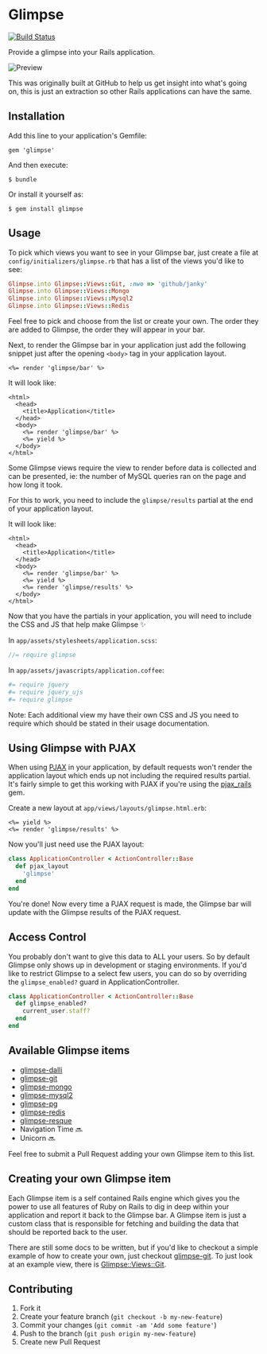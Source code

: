 # Glimpse

[![Build Status](https://travis-ci.org/dewski/glimpse.png?branch=master)](https://travis-ci.org/dewski/glimpse)

Provide a glimpse into your Rails application.

![Preview](https://f.cloud.github.com/assets/79995/244991/03cee1fa-8a74-11e2-8e33-283cf1298a60.png)

This was originally built at GitHub to help us get insight into what's going
on, this is just an extraction so other Rails applications can have the same.

## Installation

Add this line to your application's Gemfile:

    gem 'glimpse'

And then execute:

    $ bundle

Or install it yourself as:

    $ gem install glimpse

## Usage

To pick which views you want to see in your Glimpse bar, just create a file at
`config/initializers/glimpse.rb` that has a list of the views you'd like to see:

```ruby
Glimpse.into Glimpse::Views::Git, :nwo => 'github/janky'
Glimpse.into Glimpse::Views::Mongo
Glimpse.into Glimpse::Views::Mysql2
Glimpse.into Glimpse::Views::Redis
```

Feel free to pick and choose from the list or create your own. The order they
are added to Glimpse, the order they will appear in your bar.

Next, to render the Glimpse bar in your application just add the following snippet
just after the opening `<body>` tag in your application layout.

```erb
<%= render 'glimpse/bar' %>
```

It will look like:

```erb
<html>
  <head>
    <title>Application</title>
  </head>
  <body>
    <%= render 'glimpse/bar' %>
    <%= yield %>
  </body>
</html>
```

Some Glimpse views require the view to render before data is collected and can
be presented, ie: the number of MySQL queries ran on the page and how
long it took.

For this to work, you need to include the `glimpse/results` partial at the end of your
application layout.

It will look like:

```erb
<html>
  <head>
    <title>Application</title>
  </head>
  <body>
    <%= render 'glimpse/bar' %>
    <%= yield %>
    <%= render 'glimpse/results' %>
  </body>
</html>
```

Now that you have the partials in your application, you will need to include the
CSS and JS that help make Glimpse :sparkles:

In `app/assets/stylesheets/application.scss`:

```scss
//= require glimpse
```

In `app/assets/javascripts/application.coffee`:

```coffeescript
#= require jquery
#= require jquery_ujs
#= require glimpse
```

Note: Each additional view my have their own CSS and JS you need to require
which should be stated in their usage documentation.

## Using Glimpse with PJAX

When using [PJAX](https://github.com/defunkt/jquery-pjax) in your application, by default requests won't render the
application layout which ends up not including the required results partial.
It's fairly simple to get this working with PJAX if you're using the
[pjax_rails](https://github.com/rails/pjax_rails) gem.

Create a new layout at `app/views/layouts/glimpse.html.erb`:

```erb
<%= yield %>
<%= render 'glimpse/results' %>
```

Now you'll just need use the PJAX layout:

```ruby
class ApplicationController < ActionController::Base
  def pjax_layout
    'glimpse'
  end
end
```

You're done! Now every time a PJAX request is made, the Glimpse bar will update
with the Glimpse results of the PJAX request.

## Access Control

You probably don't want to give this data to ALL your users. So by default Glimpse
only shows up in development or staging environments. If you'd like to restrict Glimpse
to a select few users, you can do so by overriding the `glimpse_enabled?` guard in
ApplicationController.

```ruby
class ApplicationController < ActionController::Base
  def glimpse_enabled?
    current_user.staff?
  end
end
```

## Available Glimpse items

- [glimpse-dalli](https://github.com/dewski/glimpse-dalli)
- [glimpse-git](https://github.com/dewski/glimpse-git)
- [glimpse-mongo](https://github.com/dewski/glimpse-mongo)
- [glimpse-mysql2](https://github.com/dewski/glimpse-mysql2)
- [glimpse-pg](https://github.com/dewski/glimpse-pg)
- [glimpse-redis](https://github.com/dewski/glimpse-redis)
- [glimpse-resque](https://github.com/dewski/glimpse-resque)
- Navigation Time :soon:
- Unicorn :soon:

Feel free to submit a Pull Request adding your own Glimpse item to this list.

## Creating your own Glimpse item

Each Glimpse item is a self contained Rails engine which gives you the power to
use all features of Ruby on Rails to dig in deep within your application and
report it back to the Glimpse bar. A Glimpse item is just a custom class that
is responsible for fetching and building the data that should be reported back
to the user.

There are still some docs to be written, but if you'd like to checkout a simple
example of how to create your own, just checkout [glimpse-git](https://github.com/dewski/glimpse-git).
To just look at an example view, there is [Glimpse::Views::Git](https://github.com/dewski/glimpse-git/blob/master/lib/glimpse/views/git.rb).

## Contributing

1. Fork it
2. Create your feature branch (`git checkout -b my-new-feature`)
3. Commit your changes (`git commit -am 'Add some feature'`)
4. Push to the branch (`git push origin my-new-feature`)
5. Create new Pull Request
